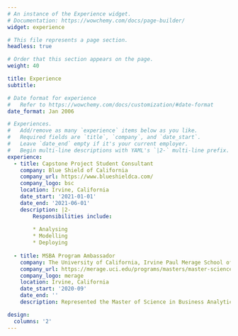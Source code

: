 ```yaml
---
# An instance of the Experience widget.
# Documentation: https://wowchemy.com/docs/page-builder/
widget: experience

# This file represents a page section.
headless: true

# Order that this section appears on the page.
weight: 40

title: Experience
subtitle:

# Date format for experience
#   Refer to https://wowchemy.com/docs/customization/#date-format
date_format: Jan 2006

# Experiences.
#   Add/remove as many `experience` items below as you like.
#   Required fields are `title`, `company`, and `date_start`.
#   Leave `date_end` empty if it's your current employer.
#   Begin multi-line descriptions with YAML's `|2-` multi-line prefix.
experience:
  - title: Capstone Project Student Consultant
    company: Blue Shield of California
    company_url: https://www.blueshieldca.com/
    company_logo: bsc
    location: Irvine, California
    date_start: '2021-01-01'
    date_end: '2021-06-01'
    description: |2-
        Responsibilities include:
        
        * Analysing
        * Modelling
        * Deploying
        
  - title: MSBA Program Ambassador
    company: The University of California, Irvine Paul Merage School of Business
    company_url: https://merage.uci.edu/programs/masters/master-science-business-analytics/index.html
    company_logo: merage
    location: Irvine, California
    date_start: '2020-09'
    date_end: ''
    description: Represented the Master of Science in Business Analytics Program at the Paul Merage School of Business to potential new students via webinars and recruitment events.

design:
  columns: '2'
---
```

